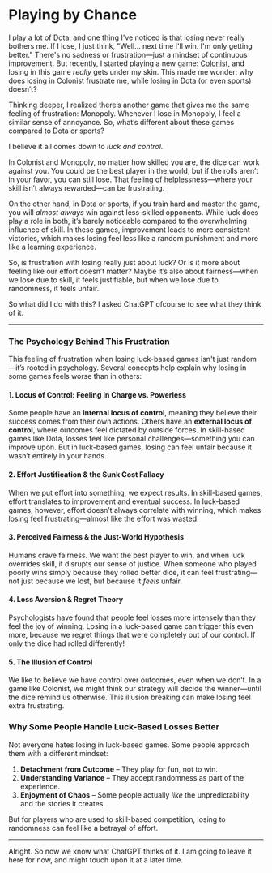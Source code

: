 # Playing by Chance

I play a lot of Dota, and one thing I've noticed is that losing never really bothers me. If I lose, I just think, "Well... next time I'll win. I'm only getting better." There's no sadness or frustration—just a mindset of continuous improvement. But recently, I started playing a new game: [Colonist](https://colonist.io), and losing in this game *really* gets under my skin. This made me wonder: why does losing in Colonist frustrate me, while losing in Dota (or even sports) doesn’t?

Thinking deeper, I realized there’s another game that gives me the same feeling of frustration: Monopoly. Whenever I lose in Monopoly, I feel a similar sense of annoyance. So, what’s different about these games compared to Dota or sports?

I believe it all comes down to *luck and control.*

In Colonist and Monopoly, no matter how skilled you are, the dice can work against you. You could be the best player in the world, but if the rolls aren’t in your favor, you can still lose. That feeling of helplessness—where your skill isn’t always rewarded—can be frustrating.

On the other hand, in Dota or sports, if you train hard and master the game, you will *almost always* win against less-skilled opponents. While luck does play a role in both, it’s barely noticeable compared to the overwhelming influence of skill. In these games, improvement leads to more consistent victories, which makes losing feel less like a random punishment and more like a learning experience.

So, is frustration with losing really just about luck? Or is it more about feeling like our effort doesn’t matter? Maybe it’s also about fairness—when we lose due to skill, it feels justifiable, but when we lose due to randomness, it feels unfair.

So what did I do with this? I asked ChatGPT ofcourse to see what they think of it.

--- 
### The Psychology Behind This Frustration

This feeling of frustration when losing luck-based games isn't just random—it’s rooted in psychology. Several concepts help explain why losing in some games feels worse than in others:

#### **1. Locus of Control: Feeling in Charge vs. Powerless**
Some people have an **internal locus of control**, meaning they believe their success comes from their own actions. Others have an **external locus of control**, where outcomes feel dictated by outside forces. In skill-based games like Dota, losses feel like personal challenges—something you can improve upon. But in luck-based games, losing can feel unfair because it wasn’t entirely in your hands.

#### **2. Effort Justification & the Sunk Cost Fallacy**
When we put effort into something, we expect results. In skill-based games, effort translates to improvement and eventual success. In luck-based games, however, effort doesn’t always correlate with winning, which makes losing feel frustrating—almost like the effort was wasted.

#### **3. Perceived Fairness & the Just-World Hypothesis**
Humans crave fairness. We want the best player to win, and when luck overrides skill, it disrupts our sense of justice. When someone who played poorly wins simply because they rolled better dice, it can feel frustrating—not just because we lost, but because it *feels* unfair.

#### **4. Loss Aversion & Regret Theory**
Psychologists have found that people feel losses more intensely than they feel the joy of winning. Losing in a luck-based game can trigger this even more, because we regret things that were completely out of our control. If only the dice had rolled differently!

#### **5. The Illusion of Control**
We like to believe we have control over outcomes, even when we don’t. In a game like Colonist, we might think our strategy will decide the winner—until the dice remind us otherwise. This illusion breaking can make losing feel extra frustrating.

### Why Some People Handle Luck-Based Losses Better
Not everyone hates losing in luck-based games. Some people approach them with a different mindset:
1. **Detachment from Outcome** – They play for fun, not to win.
2. **Understanding Variance** – They accept randomness as part of the experience.
3. **Enjoyment of Chaos** – Some people actually *like* the unpredictability and the stories it creates.

But for players who are used to skill-based competition, losing to randomness can feel like a betrayal of effort.

---

Alright. So now we know what ChatGPT thinks of it. I am going to leave it here for now, and might touch upon it at a later time.